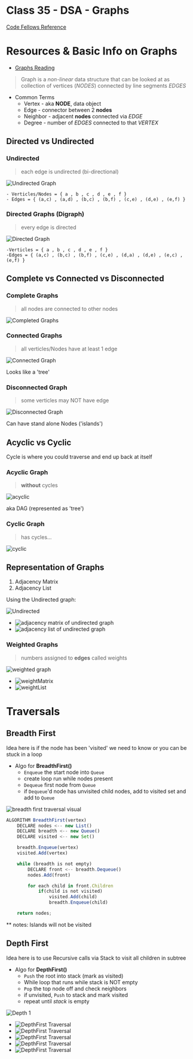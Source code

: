 # Class 35 - DSA - Graphs

[Code Fellows Reference](https://codefellows.github.io/common_curriculum/data_structures_and_algorithms/Code_401/class-35/resources/graphs.html)

# Resources & Basic Info on Graphs

- [Graphs Reading](https://codefellows.github.io/common_curriculum/data_structures_and_algorithms/Code_401/class-35/resources/graphs.html)

> Graph is a _non-linear_ data structure that can be looked at as collection of vertices (_NODES_) connected by line segments _EDGES_

- Common Terms
    - Vertex - aka **NODE**, data object
    - Edge - connector between 2 **nodes**
    - Neighbor - adjacent **nodes** connected via _EDGE_
    - Degree - number of _EDGES_ connected to that _VERTEX_

## Directed vs Undirected

### Undirected

> each edge is undirected (bi-directional)

![Undirected Graph](./img/UndirectedGraph.png)

    - Verticles/Nodes = { a , b , c , d , e , f }
    - Edges = { (a,c) , (a,d) , (b,c) , (b,f) , (c,e) , (d,e) , (e,f) }

### Directed Graphs (Digraph)

> every edge is directed

![Directed Graph](./img/DirectedGraph.png)

    -Verticles = { a , b , c , d , e , f }
    -Edges = { (a,c) , (b,c) , (b,f) , (c,e) , (d,a) , (d,e) , (e,c) , (e,f) }

## Complete vs Connected vs Disconnected

### Complete Graphs

> all nodes are connected to other nodes

![Completed Graphs](./img/CompleteGraph.png)

### Connected Graphs

> all verticles/Nodes have at least 1 edge

![Connected Graph](./img/ConnectedGraph.png)

Looks like a 'tree'

### Disconnected Graph

> some verticles may NOT have edge

![Disconnected Graph](./img/DisconnectedGraph.png)

Can have stand alone Nodes ('islands')

## Acyclic vs Cyclic

Cycle is where you could traverse and end up back at itself

### Acyclic Graph

> **without** cycles

![acyclic](./img/threeAcyclic.png)

aka DAG (represented as 'tree')

### Cyclic Graph

> has cycles...

![cyclic](./img/cyclic.png)

## Representation of Graphs

1. Adjacency Matrix
2. Adjacency List

Using the Undirected graph:

  ![Undirected](./img/UndirectedGraph.png)

  - ![adjacency matrix of undirected graph](./img/AdjMatrix.png)
  - ![adjacency list of undirected graph](./img/AdjList.png)

### Weighted Graphs

> numbers assigned to **edges** called weights

![weighted graph](./img/weightGraph.png)

  - ![weightMatrix](./img/weightMatrix.png)
  - ![weightList](./img/weightList.png)

# Traversals

## Breadth First

Idea here is if the node has been 'visited' we need to know or you can be stuck in a loop
- Algo for **BreadthFirst()**
  - `Enqueue` the start node into `Queue`
  - create loop run while nodes present
  - `Dequeue` first node from `Queue`
  - if `Dequeue`'d node has unvisited child nodes, add to visited set and add to `Queue`

![breadth first traversal visual](./img/BreadthFirst.png)

```js
ALGORITHM BreadthFirst(vertex)
    DECLARE nodes <-- new List()
    DECLARE breadth <-- new Queue()
    DECLARE visited <-- new Set()

    breadth.Enqueue(vertex)
    visited.Add(vertex)

    while (breadth is not empty)
        DECLARE front <-- breadth.Dequeue()
        nodes.Add(front)

        for each child in front.Children
            if(child is not visited)
                visited.Add(child)
                breadth.Enqueue(child)

    return nodes;
```
** notes: Islands will not be visited

## Depth First

Idea here is to use Recursive calls via Stack to visit all children in subtree
- Algo for **DepthFirst()**
  - `Push` the root into stack (mark as visited)
  - While loop that runs while stack is NOT empty
  - `Pop` the top node off and check neighbors
  - if unvisited, `Push` to stack and mark visited
  - repeat until *stack* is empty

![Depth 1](./img/Depth1.png)

  - ![DepthFirst Traversal](./img/depthFirst1.png)
  - ![DepthFirst Traversal](./img/depthFirst2.png)
  - ![DepthFirst Traversal](./img/depthFirst3.png)
  - ![DepthFirst Traversal](./img/depthFirst4.png)
  - ![DepthFirst Traversal](./img/depthFirst5.png)
